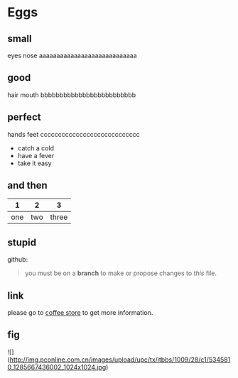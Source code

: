 # Eggs
## small
eyes nose aaaaaaaaaaaaaaaaaaaaaaaaaaaa
## good
hair mouth bbbbbbbbbbbbbbbbbbbbbbbbb
## perfect
hands feet cccccccccccccccccccccccccccc
- catch a cold
- have a fever
- take it easy
## and then
| 1        | 2         | 3           |
| -------- | --------- | ----------- |
| one      | two       | three       |
## stupid
github:
> you must be on a **branch** to make or propose changes to *this* file.
## link
please go to [coffee store](http://www.baidu.com) to get more information.
## fig
![]
(http://img.pconline.com.cn/images/upload/upc/tx/itbbs/1009/28/c1/5345810_1285667436002_1024x1024.jpg)
